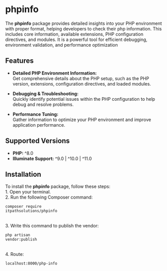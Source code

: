 # phpinfo  

The **phpinfo** package provides detailed insights into your PHP environment with proper format, helping developers to check their php information. This includes core information, available extensions, PHP configuration directives, and modules. It is a powerful tool for efficient debugging, environment validation, and performance optimization  

## **Features**  
- **Detailed PHP Environment Information:**  
Get comprehensive details about the PHP setup, such as the PHP version, extensions, configuration directives, and loaded modules.  

- **Debugging & Troubleshooting:**  
Quickly identify potential issues within the PHP configuration to help debug and resolve problems.  

- **Performance Tuning:**  
Gather information to optimize your PHP environment and improve application performance.  

## **Supported Versions**  
- **PHP:** ^8.0  
- **Illuminate Support:** ^9.0 | ^10.0 | ^11.0  
  
## **Installation**  
To install the **phpinfo** package, follow these steps:  
    1. Open your terminal.  
    2. Run the following Composer command:   
    <pre><code class="language-bash">composer require itpathsolutions/phpinfo</code></pre>  
    3. Write this command to publish the vendor:   
    <pre><code class="language-bash">php artisan vendor:publish</code></pre>    
    4. Route:  
    <pre><code class="language-bash">localhost:8000/php-info</code></pre>     
